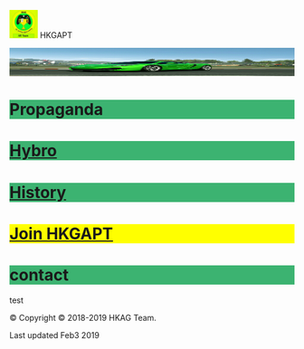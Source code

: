 <img src="IMG_20190127_184038.jpg" width="50" height="50"> HKGAPT

<img src="IMG_20190127_175456.jpg" width="950" height="50">



<h1 style="background-color:MediumSeaGreen;">Propaganda</h>

<h1 style="background-color:MediumSeaGreen;"><a href="http://hybrostud.io">Hybro</a>
<h1 style="background-color:MediumSeaGreen;"><a href="https://hkaghkteam.github.io/HKAGhkTeamHistoryEng/">History</a>

<h1 style="background-color:Yellow;"><a href="https://hkaghkteam.github.io/JoinHKAGhkTeamEng/">Join HKGAPT</a>
<h1 style="background-color:MediumSeaGreen;"> contact </h1>

test





© Copyright © 2018-2019 HKAG Team.


Last updated Feb3 2019

